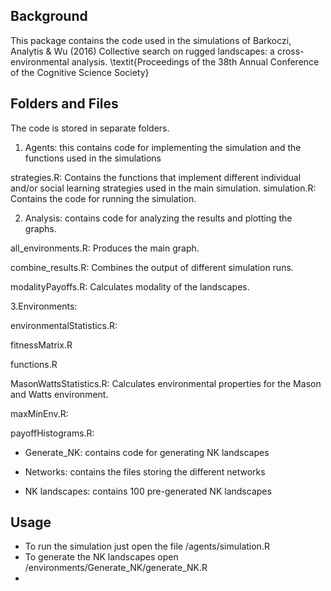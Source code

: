 ## Background

This package contains the code used in the simulations of Barkoczi, Analytis \& Wu (2016) Collective search on rugged landscapes: a cross-environmental analysis. \textit{Proceedings of the 38th Annual Conference of the Cognitive Science Society}

## Folders and Files

The code is stored in separate folders.

1. Agents: this contains code for implementing the simulation and the functions used in the simulations

strategies.R: Contains the functions that implement different individual and/or social learning strategies used in the main simulation.
simulation.R: Contains the code for running the simulation.


2. Analysis: contains code for analyzing the results and plotting the graphs.

all_environments.R: Produces the main graph.

combine_results.R: Combines the output of different simulation runs.

modalityPayoffs.R: Calculates modality of the landscapes.


3.Environments:

environmentalStatistics.R:

fitnessMatrix.R

functions.R

MasonWattsStatistics.R: Calculates environmental properties for the Mason and Watts environment.

maxMinEnv.R:

payoffHistograms.R:

- Generate_NK: contains code for generating NK landscapes

- Networks: contains the files storing the different networks

- NK landscapes: contains 100 pre-generated NK landscapes

## Usage

- To run the simulation just open the file /agents/simulation.R
- To generate the NK landscapes open /environments/Generate_NK/generate_NK.R
- 

